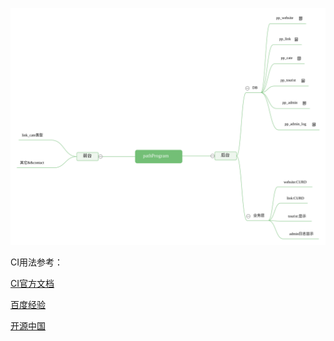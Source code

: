 ![pathProgram](pathProgram.svg)

CI用法参考：

[CI官方文档](http://codeigniter.org.cn/user_guide/index.html "CI用户文档") 

[百度经验](https://jingyan.baidu.com/article/20095761ddd27ecb0721b42a.html "百度经验")

[开源中国](https://my.oschina.net/rain21/blog/505771 "开源中国")
